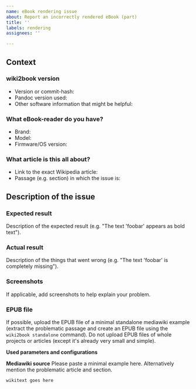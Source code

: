 ```yaml
---
name: eBook rendering issue
about: Report an incorrectly rendered eBook (part)
title: ''
labels: rendering
assignees: ''

---
```


## Context

### wiki2book version

* Version or commit-hash:
* Pandoc version used:
* Other software information that might be helpful:

### What eBook-reader do you have?

* Brand:
* Model:
* Firmware/OS version:

### What article is this all about?

* Link to the exact Wikipedia article:
* Passage (e.g. section) in which the issue is:

## Description of the issue
### Expected result
Description of the expected result (e.g. "The text 'foobar' appears as bold text").

### Actual result
Description of the things that went wrong (e.g. "The text 'foobar' is completely missing").

### Screenshots
If applicable, add screenshots to help explain your problem.

### EPUB file
If possible, upload the EPUB file of a minimal standalone mediawiki example (extract the problematic passage and create an EPUB file using the `wiki2book standalone` command). Do not upload EPUB files of whole projects or articles (except it's already very small and simple).



**Used parameters and configurations** 

**Mediawiki source**
Please paste a minimal example here. Alternatively mention the problematic article and section.

```
wikitext goes here
```
